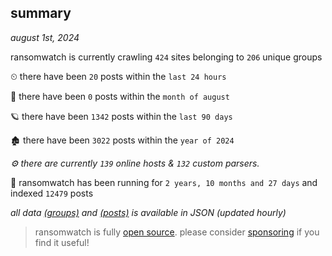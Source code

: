 
## summary
_august 1st, 2024_

ransomwatch is currently crawling `424` sites belonging to `206` unique groups

⏲ there have been `20` posts within the `last 24 hours`

🦈 there have been `0` posts within the `month of august`

🪐 there have been `1342` posts within the `last 90 days`

🏚 there have been `3022` posts within the `year of 2024`

_⚙️ there are currently `139` online hosts & `132` custom parsers._

🦕 ransomwatch has been running for `2 years, 10 months and 27 days` and indexed `12479` posts

_all data  [(groups)](http://ransomwhat.telemetry.ltd/groups) and [(posts)](http://ransomwhat.telemetry.ltd/posts) is available in JSON (updated hourly)_

> ransomwatch is fully [open source](https://github.com/joshhighet/ransomwatch#ransomwatch--). please consider [sponsoring](https://github.com/sponsors/joshhighet) if you find it useful!
